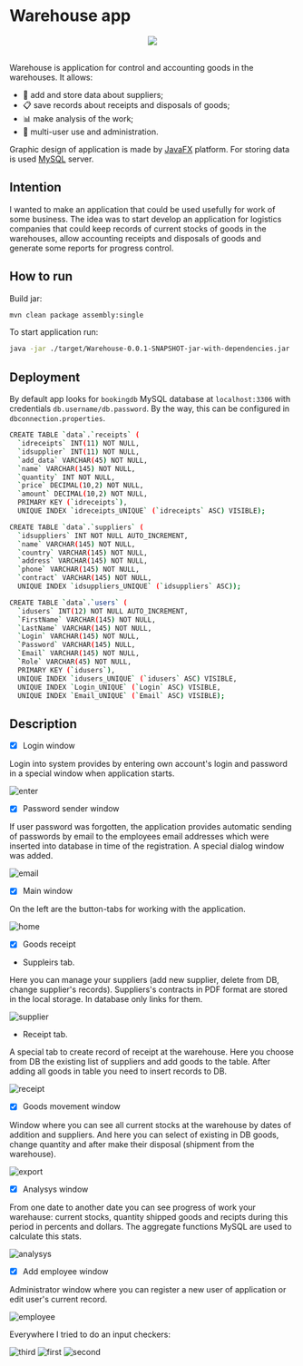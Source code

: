 # Warehouse app

<div align="center">
  <img src="https://user-images.githubusercontent.com/42721137/44773144-7a3c5680-ab78-11e8-99e2-971de9ae9ea2.png"><br><br>
</div>

Warehouse is application for control and accounting goods in the warehouses. It allows:
- :articulated_lorry: add and store data about suppliers;
- :clipboard: save records about receipts and disposals of goods;
- :bar_chart: make analysis of the work;
- :busts_in_silhouette: multi-user use and administration.

Graphic design of application is made by [JavaFX](https://wiki.openjdk.java.net/display/OpenJFX/Main) platform. For storing data is used [MySQL](https://www.mysql.com) server.

## Intention
I wanted to make an application that could be used usefully for work of some business. The idea was to start develop an application for  logistics companies that could keep records of current stocks of goods in the warehouses, allow accounting receipts and disposals of goods and generate some reports for progress control.

## How to run 

Build jar:

```bash
mvn clean package assembly:single
```
To start application run:

```bash
java -jar ./target/Warehouse-0.0.1-SNAPSHOT-jar-with-dependencies.jar
```

## Deployment
By default app looks for `bookingdb` MySQL database at `localhost:3306` with credentials `db.username/db.password`. By the way, this can be configured in `dbconnection.properties`.

```bash
CREATE TABLE `data`.`receipts` (
  `idreceipts` INT(11) NOT NULL,
  `idsupplier` INT(11) NOT NULL,
  `add_data` VARCHAR(45) NOT NULL,
  `name` VARCHAR(145) NOT NULL,
  `quantity` INT NOT NULL,
  `price` DECIMAL(10,2) NOT NULL,
  `amount` DECIMAL(10,2) NOT NULL,
  PRIMARY KEY (`idreceipts`),
  UNIQUE INDEX `idreceipts_UNIQUE` (`idreceipts` ASC) VISIBLE);
```

```bash
CREATE TABLE `data`.`suppliers` (
  `idsuppliers` INT NOT NULL AUTO_INCREMENT,
  `name` VARCHAR(145) NOT NULL,
  `country` VARCHAR(145) NOT NULL,
  `address` VARCHAR(145) NOT NULL,
  `phone` VARCHAR(145) NOT NULL,
  `contract` VARCHAR(145) NOT NULL,
  UNIQUE INDEX `idsuppliers_UNIQUE` (`idsuppliers` ASC));
```

```bash
CREATE TABLE `data`.`users` (
  `idusers` INT(12) NOT NULL AUTO_INCREMENT,
  `FirstName` VARCHAR(145) NOT NULL,
  `LastName` VARCHAR(145) NOT NULL,
  `Login` VARCHAR(145) NOT NULL,
  `Password` VARCHAR(145) NULL,
  `Email` VARCHAR(145) NOT NULL,
  `Role` VARCHAR(45) NOT NULL,
  PRIMARY KEY (`idusers`),
  UNIQUE INDEX `idusers_UNIQUE` (`idusers` ASC) VISIBLE,
  UNIQUE INDEX `Login_UNIQUE` (`Login` ASC) VISIBLE,
  UNIQUE INDEX `Email_UNIQUE` (`Email` ASC) VISIBLE);
```

## Description

- [x] Login window

Login into system provides by entering own account's login and password in a special window when application starts.

![enter](https://user-images.githubusercontent.com/42721137/44755149-9bc42080-ab2d-11e8-9125-00da6da028d6.png)



- [x] Password sender window

If user password was forgotten, the application provides automatic sending of passwords by email to the employees email addresses which were inserted into database in time of the registration. A special dialog window was added.

![email](https://user-images.githubusercontent.com/42721137/44755556-5bfe3880-ab2f-11e8-80ec-ffa500da1af4.png)



- [x] Main window 

On the left are the button-tabs for working with the application.

![home](https://user-images.githubusercontent.com/42721137/44778047-b83f7780-ab84-11e8-8ad4-a67c5d12365e.png)



- [x] Goods receipt

- Suppleirs tab. 

Here you can manage your suppliers (add new supplier, delete from DB, change supplier's records). 
Suppliers's contracts in PDF format are stored in the local storage. In database only links for them.

![supplier](https://user-images.githubusercontent.com/42721137/44779140-5b918c00-ab87-11e8-96a1-d0ea522991be.png)

- Receipt tab. 

A special tab to create record of receipt at the warehouse. Here you choose from DB the existing list of suppliers and add goods to the table. After adding all goods in table you need to insert records to DB.

![receipt](https://user-images.githubusercontent.com/42721137/44779577-87614180-ab88-11e8-9e26-19bcbb82f43e.png)

- [x] Goods movement window

Window where you can see all current stocks at the warehouse by dates of addition and suppliers. And here you can select of existing in DB goods, change quantity and after make their disposal (shipment from the warehouse).    

![export](https://user-images.githubusercontent.com/42721137/44780966-dfe60e00-ab8b-11e8-86e6-b764fab759e6.png)

- [x] Analysys window

From one date to another date you can see progress of work your warehause: current stocks, quantity shipped goods and recipts during this period in percents and dollars.
The aggregate functions MySQL are used to calculate this stats.

![analysys](https://user-images.githubusercontent.com/42721137/44783332-b086cf80-ab92-11e8-88f0-4254395faee4.png)

- [x] Add employee window

Administrator window where you can register a new user of application or edit user's current record.

![employee](https://user-images.githubusercontent.com/42721137/44782282-5fc1a780-ab8f-11e8-9a08-6f9b0ecd45bd.png)

Everywhere I tried to do an input checkers:

![third](https://user-images.githubusercontent.com/42721137/44783244-67368000-ab92-11e8-9fa6-80d89dc870a2.png)
![first](https://user-images.githubusercontent.com/42721137/44783246-67368000-ab92-11e8-80ce-60f7e6a3100a.png)
![second](https://user-images.githubusercontent.com/42721137/44783247-67cf1680-ab92-11e8-850f-39ec97e6ac85.png)



